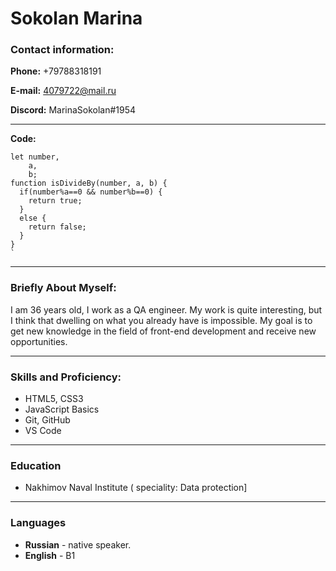 # **Sokolan Marina**

### **Contact information:**

**Phone:** +79788318191

**E-mail:** [4079722@mail.ru](mailto:4079722@mail.ru)

**Discord:** MarinaSokolan#1954
*************************
**Code:**

    let number,
        a,
        b;
    function isDivideBy(number, a, b) {
      if(number%a==0 && number%b==0) {
        return true;
      }
      else {
        return false;
      }
    }
    `
***

### **Briefly About Myself:**

I am 36 years old, I work as a QA engineer. My work is quite interesting, but I think that dwelling on what you already have is impossible. My goal is to get new knowledge in the field of front-end development and receive new opportunities.

*************

### **Skills and Proficiency:**

 -   HTML5, CSS3
 -   JavaScript Basics
 -   Git, GitHub
 -   VS Code
***
### **Education**
 - Nakhimov Naval Institute ( speciality: Data protection]
***

### **Languages**

-   **Russian**  - native speaker.
-   **English**  - B1